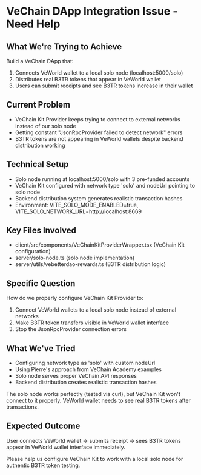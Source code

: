 # VeChain DApp Integration Issue - Need Help

## What We're Trying to Achieve
Build a VeChain DApp that:
1. Connects VeWorld wallet to a local solo node (localhost:5000/solo)
2. Distributes real B3TR tokens that appear in VeWorld wallet
3. Users can submit receipts and see B3TR tokens increase in their wallet

## Current Problem
- VeChain Kit Provider keeps trying to connect to external networks instead of our solo node
- Getting constant "JsonRpcProvider failed to detect network" errors
- B3TR tokens are not appearing in VeWorld wallets despite backend distribution working

## Technical Setup
- Solo node running at localhost:5000/solo with 3 pre-funded accounts
- VeChain Kit configured with network type 'solo' and nodeUrl pointing to solo node
- Backend distribution system generates realistic transaction hashes
- Environment: VITE_SOLO_MODE_ENABLED=true, VITE_SOLO_NETWORK_URL=http://localhost:8669

## Key Files Involved
- client/src/components/VeChainKitProviderWrapper.tsx (VeChain Kit configuration)
- server/solo-node.ts (solo node implementation)
- server/utils/vebetterdao-rewards.ts (B3TR distribution logic)

## Specific Question
How do we properly configure VeChain Kit Provider to:
1. Connect VeWorld wallets to a local solo node instead of external networks
2. Make B3TR token transfers visible in VeWorld wallet interface
3. Stop the JsonRpcProvider connection errors

## What We've Tried
- Configuring network type as 'solo' with custom nodeUrl
- Using Pierre's approach from VeChain Academy examples
- Solo node serves proper VeChain API responses
- Backend distribution creates realistic transaction hashes

The solo node works perfectly (tested via curl), but VeChain Kit won't connect to it properly. VeWorld wallet needs to see real B3TR tokens after transactions.

## Expected Outcome
User connects VeWorld wallet → submits receipt → sees B3TR tokens appear in VeWorld wallet interface immediately.

Please help us configure VeChain Kit to work with a local solo node for authentic B3TR token testing.